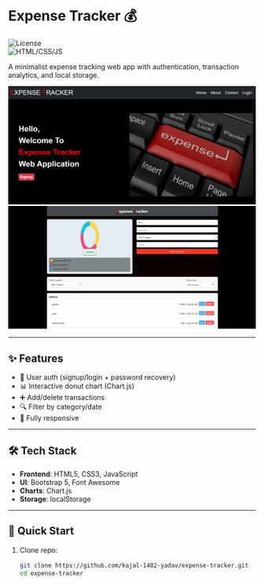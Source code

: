 # Expense Tracker 💰

![License](https://img.shields.io/badge/license-MIT-blue)  
![HTML/CSS/JS](https://img.shields.io/badge/stack-HTML%2FCSS%2FJS-red)

A minimalist expense tracking web app with authentication, transaction analytics, and local storage.

![App Screenshot](/assets/Expense1.png)  
![App Screenshot](/assets/Expense2.png)  


---

## ✨ Features
- 🔐 User auth (signup/login + password recovery)
- 📊 Interactive donut chart (Chart.js)
- ➕ Add/delete transactions
- 🔍 Filter by category/date
- 📱 Fully responsive

---

## 🛠️ Tech Stack
- **Frontend**: HTML5, CSS3, JavaScript
- **UI**: Bootstrap 5, Font Awesome
- **Charts**: Chart.js
- **Storage**: localStorage

---

## 🚀 Quick Start
1. Clone repo:
   ```bash
   git clone https://github.com/kajal-1402-yadav/expense-tracker.git
   cd expense-tracker
